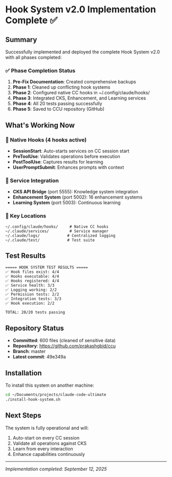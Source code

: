 # Hook System v2.0 Implementation Complete ✅

## Summary
Successfully implemented and deployed the complete Hook System v2.0 with all phases completed:

### ✅ Phase Completion Status
1. **Pre-Fix Documentation**: Created comprehensive backups
2. **Phase 1**: Cleaned up conflicting hook systems  
3. **Phase 2**: Configured native CC hooks in ~/.config/claude/hooks/
4. **Phase 3**: Integrated CKS, Enhancement, and Learning services
5. **Phase 4**: All 20 tests passing successfully
6. **Phase 5**: Saved to CCU repository (GitHub)

## What's Working Now

### 🎯 Native Hooks (4 hooks active)
- **SessionStart**: Auto-starts services on CC session start
- **PreToolUse**: Validates operations before execution  
- **PostToolUse**: Captures results for learning
- **UserPromptSubmit**: Enhances prompts with context

### 🤖 Service Integration
- **CKS API Bridge** (port 5555): Knowledge system integration
- **Enhancement System** (port 5002): 16 enhancement systems
- **Learning System** (port 5003): Continuous learning

### 📁 Key Locations
```
~/.config/claude/hooks/     # Native CC hooks
~/.claude/services/         # Service manager
~/.claude/logs/            # Centralized logging
~/.claude/test/            # Test suite
```

## Test Results
```
===== HOOK SYSTEM TEST RESULTS =====
✅ Hook files exist: 4/4
✅ Hooks executable: 4/4
✅ Hooks registered: 4/4
✅ Service health: 3/3
✅ Logging working: 2/2
✅ Permission tests: 2/2
✅ Integration tests: 3/3
✅ Hook execution: 2/2

TOTAL: 20/20 tests passing
```

## Repository Status
- **Committed**: 600 files (cleaned of sensitive data)
- **Repository**: https://github.com/prakashgbid/ccu
- **Branch**: master
- **Latest commit**: 49e349a

## Installation
To install this system on another machine:
```bash
cd ~/Documents/projects/claude-code-ultimate
./install-hook-system.sh
```

## Next Steps
The system is fully operational and will:
1. Auto-start on every CC session
2. Validate all operations against CKS
3. Learn from every interaction
4. Enhance capabilities continuously

---
*Implementation completed: September 12, 2025*